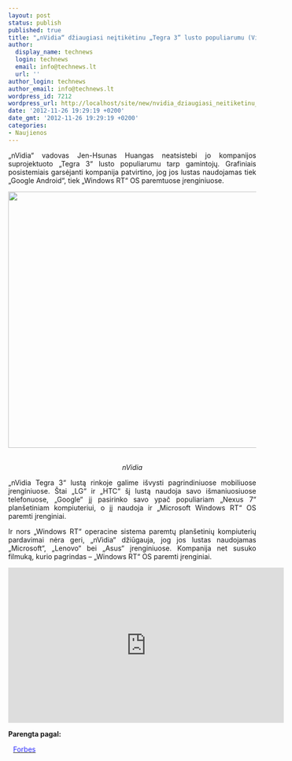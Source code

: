```yaml
---
layout: post
status: publish
published: true
title: "„nVidia“ džiaugiasi neįtikėtinu „Tegra 3” lusto populiarumu (Video)"
author:
  display_name: technews
  login: technews
  email: info@technews.lt
  url: ''
author_login: technews
author_email: info@technews.lt
wordpress_id: 7212
wordpress_url: http://localhost/site/new/nvidia_dziaugiasi_neitiketinu_tegra_3_lusto_populiarumu_video/
date: '2012-11-26 19:29:19 +0200'
date_gmt: '2012-11-26 19:29:19 +0200'
categories:
- Naujienos
---
```

<p style="text-align:justify">„nVidia“ vadovas Jen-Hsunas Huangas neatsistebi jo kompanijos suprojektuoto „Tegra 3“ lusto populiarumu tarp gamintojų. Grafiniais posistemiais garsėjanti kompanija patvirtino, jog jos lustas naudojamas tiek „Google Android“, tiek „Windows RT“ OS paremtuose įrenginiuose.</p>
<p style="text-align:center"> <a target="blank" href="http://www.technologijos.lt/upload/image/n/technologijos/it/S-29701/nvidia-tegra-3-processor-.jpg"><img alt="" src="http://www.technologijos.lt/upload/image/n/technologijos/it/S-29701/1-nvidia-tegra-3-processor-.jpg" style="width: 520px;" /></a></p>
<div style="text-align:center"> <strong></strong><br/><em>nVidia</em></div>
<div style="text-align:justify"><!--[if gte mso 9]><![endif]--><!--[if gte mso 9]><xml></p>
<p>  Normal<br />
  0</p>
<p>  false<br />
  false<br />
  false</p>
<p>  EN-US<br />
  X-NONE<br />
  X-NONE</p>
<p></xml><![endif]--><!--[if gte mso 9]><![endif]--><!--[if gte mso 10]></p>
<style>
 /* Style Definitions */<br />
 table.MsoNormalTable<br />
	{mso-style-name:"Table Normal";<br />
	mso-style-parent:"";<br />
	line-height:115%;<br />
	font-size:11.0pt;"Calibri","sans-serif";<br />
	mso-fareast-"Times New Roman";<br />
	mso-bidi-"Times New Roman";}<br />
</style>
<p><![endif]--></p>
<p><span>&bdquo;nVidia Tegra 3&ldquo; lustą rinkoje galime išvysti pagrindiniuose mobiliuose įrenginiuose. Štai &bdquo;LG&ldquo; ir &bdquo;HTC&ldquo; šį lustą naudoja savo išmaniuosiuose telefonuose, &bdquo;Google&ldquo; jį pasirinko savo ypač populiariam &bdquo;Nexus 7&ldquo; planšetiniam kompiuteriui, o jį naudoja ir &bdquo;Microsoft Windows RT&ldquo; OS paremti įrenginiai.</span></p>
<p><span>Ir nors &bdquo;Windows RT&ldquo; operacine sistema paremtų planšetinių kompiuterių pardavimai nėra geri, &bdquo;nVidia&ldquo; džiūgauja, jog jos lustas naudojamas &bdquo;Microsoft&ldquo;, &bdquo;Lenovo&ldquo; bei &bdquo;Asus&ldquo; įrenginiuose. Kompanija net susuko filmuką, kurio pagrindas &ndash; &bdquo;Windows RT&ldquo; OS paremti įrenginiai.</span></p>
<p style="text-align: center;"><span><iframe height="315" frameborder="0" width="560" src="http://www.youtube.com/embed/1iKwX9-321U" allowfullscreen=""></iframe></span></p>
</div>
<p><strong>Parengta pagal:</strong></p>
<p style="margin:0px 0px 0px 10px"><a target="blank" href="http://www.forbes.com/sites/greatspeculations/2012/11/21/key-factors-driving-nvidias-20-valuation/"><span style="color:#2E2EFE">Forbes</span></a></p>
